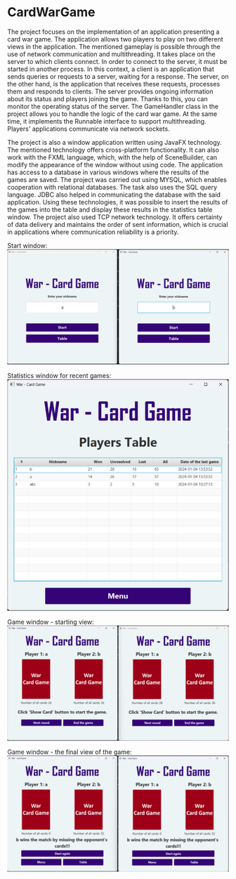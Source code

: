 # CardWarGame

The project focuses on the implementation of an application presenting a card war game. The application allows two players to play on two different views in the application. The mentioned gameplay is possible through the use of network communication and multithreading. It takes place on the server to which clients connect. In order to connect to the server, it must be started in another process. In this context, a client is an application that sends queries or requests to a server, waiting for a response. The server, on the other hand, is the application that receives these requests, processes them and responds to clients. The server provides ongoing information about its status and players joining the game. Thanks to this, you can monitor the operating status of the server. The GameHandler class in the project allows you to handle the logic of the card war game. At the same time, it implements the Runnable interface to support multithreading. Players' applications communicate via network sockets.

The project is also a window application written using JavaFX technology. The mentioned technology offers cross-platform functionality. It can also work with the FXML language, which, with the help of SceneBuilder, can modify the appearance of the window without using code. The application has access to a database in various windows where the results of the games are saved. The project was carried out using MYSQL, which enables cooperation with relational databases. The task also uses the SQL query language. JDBC also helped in communicating the database with the said application. Using these technologies, it was possible to insert the results of the games into the table and display these results in the statistics table window. The project also used TCP network technology. It offers certainty of data delivery and maintains the order of sent information, which is crucial in applications where communication reliability is a priority.

Start window:
![Start window](https://github.com/jakubdziadkowiec17/CardWarGame/blob/master/photos/1.png)

Statistics window for recent games:
![Statistics window for recent games](https://github.com/jakubdziadkowiec17/CardWarGame/blob/master/photos/2.png)

Game window - starting view:
![Game window - starting view](https://github.com/jakubdziadkowiec17/CardWarGame/blob/master/photos/3.png)

Game window - the final view of the game:
![Game window - the final view of the game](https://github.com/jakubdziadkowiec17/CardWarGame/blob/master/photos/4.png)
